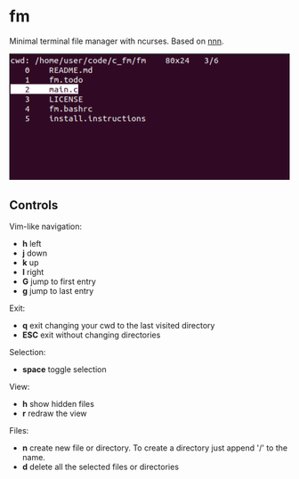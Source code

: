 # fm
Minimal terminal file manager with ncurses.
Based on [nnn](https://github.com/jarun/nnn).

![main screen](https://raw.githubusercontent.com/oriolOrnaque/fm/master/imgs/capture1.png)

## Controls
Vim-like navigation:
* **h** left
* **j** down
* **k** up
* **l** right
* **G** jump to first entry
* **g** jump to last entry

Exit:
* **q** exit changing your cwd to the last visited directory
* **ESC** exit without changing directories

Selection:
* **space** toggle selection

View:
* **h** show hidden files
* **r** redraw the view

Files:
* **n** create new file or directory. To create a directory just append '/' to the name.
* **d** delete all the selected files or directories
